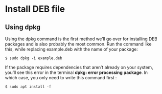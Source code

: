 # Install DEB file

## Using dpkg

Using the dpkg command is the first method we’ll go over for installing DEB packages and is also probably the most common. Run the command like this, while replacing example.deb with the name of your package:

```
$ sudo dpkg -i example.deb
```

If the package requires dependencies that aren’t already on your system, you’ll see this error in the terminal **dpkg: error processing package**. In which case, you only need to write this command first :

```
$ sudo apt install -f
```
